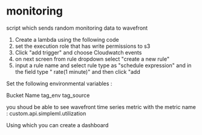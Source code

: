 # monitoring
script which sends random monitoring data to wavefront



1. Create a lambda using the following code
2. set the execution role that has write permissions to s3
3. Click "add trigger" and choose  Cloudwatch events
4. on next screen from rule dropdown  select "create a new rule"
5. input a rule name  and select rule type  as "schedule expression" and in the field type " rate(1 minute)" and then click "add

Set the following environmental variables :

Bucket Name <your S3 bucket name>
tag_env   <your tag>
tag_source <sml-lam>

you shoud be able to see wavefront time series metric with the metric name :
custom.api.simpleml.utilization

Using which you can create a dashboard



